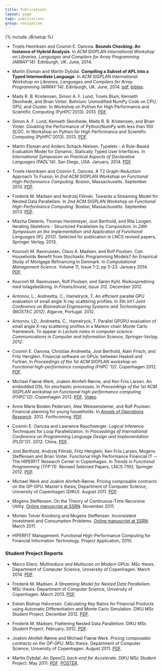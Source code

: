 ```yaml
---
title: Publications
layout: page
tags: publications
group: navigation
---
```

{% include JB/setup %}

* Troels Henriksen and Cosmin E. Oancea. __Bounds Checking: An Instance of Hybrid Analysis__. In _ACM SIGPLAN International Workshop
on Libraries, Languages and Compilers for Array Programming
(ARRAY'14)_. Edinburgh, UK. June, 2014.

* Martin Elsman and Martin Dybdal. __Compiling a Subset of APL Into a
Typed Intermediate Language__. In _ACM SIGPLAN International Workshop
on Libraries, Languages and Compilers for Array Programming
(ARRAY'14)_. Edinburgh, UK. June, 2014. [pdf](/pdf/array14_final.pdf), [bibtex](/pdf/array14_final.bibtex.txt).

* Mads R. B. Kristensen, Simon A. F. Lund, Troels Blum, Kenneth
Skovhede, and Brian Vinter. Bohrium: Unmodified NumPy Code on CPU,
GPU, and Cluster. In Workshop on Python for High Performance and Scientific
Computing (PyHPC'2013). 2013. [PDF](pdf/Bohrium.pdf).

* Simon A. F. Lund, Kenneth Skovhede, Mads R. B. Kristensen, and Brian
Vinter. Doubling the Performance of Python/NumPy with less than 100
SLOC. In Workshop on Python for High Performance and Scientific
Computing (PyHPC'2013). 2013. [PDF](pdf/Doubling.pdf).

* Martin Elsman and Anders Schack-Nielsen. Typelets - A Rule-Based
Evaluation Model for Dynamic, Statically Typed User Interfaces. In
_International Symposium on Practical Aspects of Declarative
Languages (PADL'14)_. San Diego, USA. January, 2014. [PDF](pdf/typelets_final.pdf).

* Troels Henriksen and Cosmin E. Oancea. A T2 Graph-Reduction Approach
To Fusion. In _2nd ACM SIGPLAN Workshop on Functional
High-Performance Computing_. Boston, Massachusetts. September 2013. [PDF](pdf/fhpc13_troels.pdf).

* Frederik M. Madsen and Andrzej Filinski. Towards a Streaming Model
for Nested Data Parallelism. In _2nd ACM SIGPLAN Workshop on
Functional High-Performance Computing_. Boston,
Massachusetts. September 2013. [PDF](pdf/fhpc13_madsen.pdf).

* Mischa Dieterle, Thomas Horstmeyer, Jost Berthold, and Rita Loogen.
Iterating Skeletons - Structured Parallelism by Composition.
In _24th Symposium on the Implementation and Application of 
Functional Languages (IFL 2012)_. Selected for publication in LNCS 
revised papers, Springer Verlag. 2013.

* Kourosh M. Rasmussen, Claus A. Madsen, and Rolf Poulsen. Can
Households Benefit from Stochastic Programming Models? An Empirical
Study of Mortgage Refinancing in Denmark. In _Computational Management
Science_. Volume 11, Issue 1-2, pp 5-23. January 2014. [PDF](http://www.math.ku.dk/~rolf/MortgageRefinancing_01032013.pdf).

* Kourosh M. Rasmussen, Rolf Poulsen, and Søren Kyhl.  Risikospredning
med tolagsbelåning. In _Finans/Invest, Issue 312_. December 2012.

* Antonov, L., Andreetta, C., Hamelryck, T.  An efficient parallel GPU
evaluation of small angle X-ray scattering profiles. In _5th Int'l
Joint Conference on Biomedical Engineering Systems and Technologies
(BIOSTEC 2012)_.  Algarve, Portugal. 2012.

* Antonov, LD., Andreetta, C., Hamelryck, T. Parallel GPGPU evaluation
of small angle X-ray scattering profiles in a Markov chain Monte
Carlo framework. To appear in _Lecture notes in computer science:
Communications in Computer and Information Science,
Springer-Verlag_. 2012.

* Cosmin E. Oancea, Christian Andreetta, Jost Berthold, Alain Frisch,
and Fritz Henglein. Financial software on GPUs: between Haskell and
Fortran. In _Proceedings of the 1st ACM SIGPLAN workshop on Functional
high-performance computing (FHPC '12)_. Copenhagen 2012.
[PDF](pdf/FHPC12HIPERFIT.pdf).

* Michael Flænø Werk, Joakim Ahnfelt-Rønne, and Ken Friis Larsen. An
embedded DSL for stochastic processes. In _Proceedings of the 1st ACM
SIGPLAN workshop on Functional high-performance computing (FHPC'12)_. 
Copenhagen 2012. [PDF](pdf/p93-werk.pdf). [Video](http://www.youtube.com/watch?v=ZcCJ8Z11Lsk).

* Anne Marie Boiden Pedersen, Alex Weissensteiner, and Rolf
Poulsen. Financial planning for young households. In _[Annals of
Operations
Research](http://www.springer.com/business+%26+management/operations+research/journal/10479)_. 2012. Forthcoming. [PDF](http://www.math.ku.dk/~rolf/FinalVersion_200812.pdf).

* Cosmin E. Oancea and Lawrence Rauchwerger. Logical Inference
Techniques for Loop Parallelization.  In _Proceedings of International
Conference on Programming Language Design and Implementation
(PLDI'12)_. 2012. China. [PDF](pdf/pldi102-oancea.pdf).

* Jost Berthold, Andrzej Filinski, Fritz Henglein, Ken Friis Larsen,
Mogens Steffensen and Brian Vinter. Functional High Performance
Financial IT -- The HIPERFIT Research Center in Copenhagen. In _Trends
in Functional Programming (TFP'11)_. Revised Selected Papers. LNCS 7193, 
Springer 2012. [PDF](pdf/TFP2011HIPERFIT.pdf).

* Michael Werk and Joakim Ahnfelt-Rønne. Pricing composable contracts
on the GP-GPU. Master's thesis, Department of Computer Science,
University of Copenhagen (DIKU). August 2011. [PDF](pdf/WerkAhnfelt_2011-10ab.pdf).

* Mogens Steffensen. On the Theory of Continuous-Time Recursive
Utility. [Online manuscript at
SSRN](http://ssrn.com/abstract=1954655). November 2011.

* Morten Tolver Kronborg and Mogens Steffensen. Inconsistent
Investment and Consumption Problems. [Online manuscript at
SSRN](http://ssrn.com/abstract=1794174). March 2011.

* HIPERFIT Management. Functional High-Performance Computing for
Financial Information Technology. Project Application, 2010.

### Student Project Reports

* Marco Eilers. _Multireduce and Multiscan on Modern GPUs_. MSc
thesis. Department of Computer Science, University of
Copenhagen. March 2014. [PDF](pdf/marco-eilers-thesis.pdf).

* Frederik M. Madsen. _A Streaming Model for Nested Data
Parallelism_. MSc thesis. Department of Computer Science, University
of Copenhagen. March 2013. [PDF](pdf/thesis-report_madsen2013.pdf).

* Esben Bistrup Halvorsen. Calculating Key Ratios for Financial
Products using Automatic Differentiation and Monte Carlo
Simulation. DIKU MSc Student Project. December 2012. [PDF](pdf/ad_esben.pdf).

* Frederik M. Madsen. Flattening Nested Data Parallelism. DIKU MSc
Student Project. February, 2012. [PDF](pdf/nested.pdf).

* Joakim Ahnfelt-Rønne and Michael Flænø Werk. _Pricing composable
contracts on the GP-GPU_. MSc thesis. Department of Computer Science,
University of Copenhagen. August 2011. [PDF](pdf/WerkAhnfelt_2011-10ab.pdf).

* Martin Dybdal. _An OpenCL back-end for Accelerate_. DIKU MSc Student
Project. May 2011.
[PDF](pdf/acc-opencl2011.pdf). [POSTER](pdf/accelerate-poster.pdf).